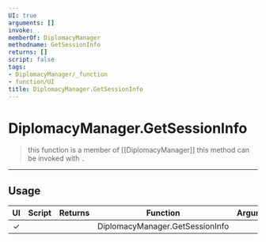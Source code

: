 ```yaml
---
UI: true
arguments: []
invoke: .
memberOf: DiplomacyManager
methodname: GetSessionInfo
returns: []
script: false
tags:
- DiplomacyManager/_function
- function/UI
title: DiplomacyManager.GetSessionInfo
---
```

# DiplomacyManager.GetSessionInfo
> this function is a member of [[DiplomacyManager]]
> this method can be invoked with `.`
-----
## Usage
|  UI | Script | Returns | Function | Arguments |
|:---:|:------:|-------:|:--------:|:---------|
|✓| ||DiplomacyManager.GetSessionInfo||
